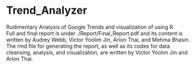 # Trend_Analyzer
Rudimentary Analysis of Google Trends and visualization of using R  
Full and final report is under ./Report/Final_Report.pdf and its content is written by Audrey Webb, Victor Yoolim Jin, Arion Thai, and Mehma Bhasin.  
The rmd file for generating the report, as well as its codes for data cleansing, analysis, and visualization, are written by Victor Yoolim Jin and Arion Thai.  
